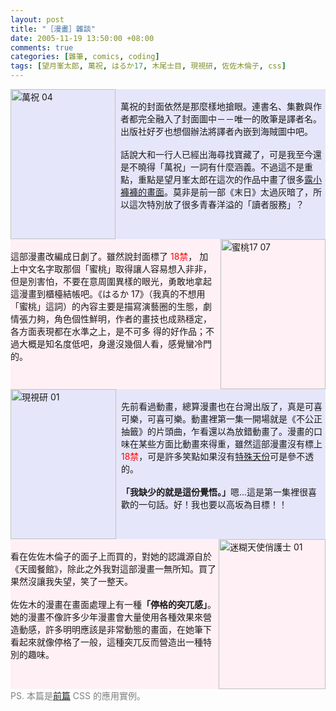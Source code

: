 ```yaml
--- 
layout: post
title: "［漫畫］雜談"
date: 2005-11-19 13:50:00 +08:00
comments: true
categories: [雜筆, comics, coding]
tags: [望月峯太郎, 萬祝, はるか17, 木尾士目, 現視研, 佐佐木倫子, css]
---
```


<div style="float: left; clear: left; background-color:lavender;">
<a href="http://www.flickr.com/photos/30215143@N00/62823064/" title="Photo Sharing"><img src="http://static.flickr.com/29/62823064_a47d1d5ffc_m.jpg" alt="萬祝 04" align="left" height="240" width="168" style="margin-right: 8px;" /></a>
<br />
萬祝的封面依然是那麼樣地搶眼。連書名、集數與作者都完全融入了封面圖中－－唯一的敗筆是譯者名。出版社好歹也想個辦法將譯者內嵌到海賊圖中吧。<br /><br />話說大和一行人已經出海尋找寶藏了，可是我至今還是不曉得「萬祝」一詞有什麼涵義。不過這不是重點，重點是望月峯太郎在這次的作品中畫了很多<u>露小褲褲的畫面</u>。莫非是前一部《末日》太過灰暗了，所以這次特別放了很多青春洋溢的「讀者服務」？
</div>

<div style="float: left; clear: left; background-color:lavenderblush;">
<a href="http://www.flickr.com/photos/30215143@N00/62823038/" title="Photo Sharing"><img src="http://static.flickr.com/31/62823038_a2aed68b96_m.jpg" alt="蜜桃17 07" align="right" height="240" width="168" style="margin-left: 8px;" /></a>
<br />
這部漫畫改編成日劇了。雖然說封面標了 <span style="color:red;">18禁</span>， 加上中文名字取那個「蜜桃」取得讓人容易想入非非，但是別害怕，不要在意周圍異樣的眼光，勇敢地拿起這漫畫到櫃檯結帳吧。《はるか 17》（我真的不想用「蜜桃」這詞）的內容主要是描寫演藝圈的生態，劇情張力夠，角色個性鮮明，作者的畫技也成熟穩定，各方面表現都在水準之上，是不可多 得的好作品；不過大概是知名度低吧，身邊沒幾個人看，感覺蠻冷門的。
</div>

<div style="float: left; clear: left; background-color:lavender; vertical-align: middle;">
<a href="http://www.flickr.com/photos/30215143@N00/62823009/" title="Photo Sharing"><img src="http://static.flickr.com/31/62823009_e16d4f8170_m.jpg" alt="現視研 01" align="left" height="240" width="169" style="margin-right: 8px;" /></a>
<br />
先前看過動畫，總算漫畫也在台灣出版了，真是可喜可樂，可喜可樂。動畫裡第一集一開場就是《不公正抽籤》的片頭曲，乍看還以為放錯動畫了。漫畫的口味在某些方面比動畫來得重，雖然這部漫畫沒有標上<span style="color:red;">18禁</span>，可是許多笑點如果沒有<u>特殊天份</u>可是參不透的。<br /><br /><strong>「我缺少的就是這份覺悟。」</strong>嗯...這是第一集裡很喜歡的一句話。好！我也要以高坂為目標！！
</div>

<div style="float: left; clear: left; background-color:lavenderblush; vertical-align: middle;">
<a href="http://www.flickr.com/photos/30215143@N00/62822985/" title="Photo Sharing"><img src="http://static.flickr.com/29/62822985_da7e93b98f_m.jpg" alt="迷糊天使俏護士 01" align="right" height="240" width="171" /></a>
<br />
看在佐佐木倫子的面子上而買的，對她的認識源自於《天國餐館》，除此之外我對這部漫畫一無所知。買了果然沒讓我失望，笑了一整天。<br /><br />佐佐木的漫畫在畫面處理上有一種<strong>「停格的突兀感」</strong>。她的漫畫不像許多少年漫畫會大量使用各種效果來營造動感，許多明明應該是非常動態的畫面，在她筆下看起來就像停格了一般，這種突兀反而營造出一種特別的趣味。
</div>

<span style="color:gray;">PS. 本篇是[前篇](/blog/2005/11/css-image-alignment/) CSS 的應用實例。</span>
